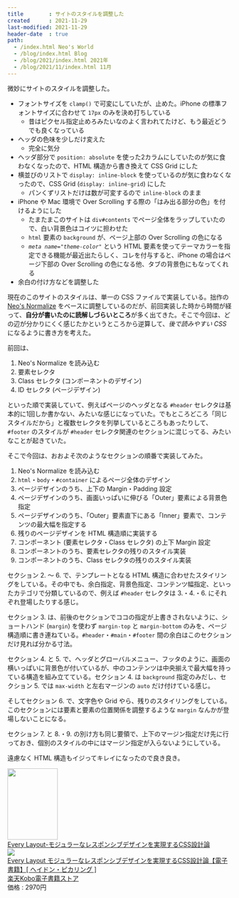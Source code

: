 ```yaml
---
title        : サイトのスタイルを調整した
created      : 2021-11-29
last-modified: 2021-11-29
header-date  : true
path:
  - /index.html Neo's World
  - /blog/index.html Blog
  - /blog/2021/index.html 2021年
  - /blog/2021/11/index.html 11月
---
```


微妙にサイトのスタイルを調整した。

- フォントサイズを `clamp()` で可変にしていたが、止めた。iPhone の標準フォントサイズに合わせて `17px` のみを決め打ちしている
  - 昔はピクセル指定止めろみたいなのよく言われてたけど、もう最近どうでも良くなっている
- ヘッダの色味を少しだけ変えた
  - 完全に気分
- ヘッダ部分で `position: absolute` を使った2カラムにしていたのが気に食わなくなったので、HTML 構造から書き換えて CSS Grid にした
- 横並びのリストで `display: inline-block` を使っているのが気に食わなくなったので、CSS Grid (`display: inline-grid`) にした
  - パンくずリストだけは数が可変するので `inline-block` のまま
- iPhone や Mac 環境で Over Scrolling する際の「はみ出る部分の色」を付けるようにした
  - たまたまこのサイトは `div#contents` でページ全体をラップしていたので、白い背景色はコイツに担わせた
  - `html` 要素の `background` が、ページ上部の Over Scrolling の色になる
  - _`meta name="theme-color"`_ という HTML 要素を使ってテーマカラーを指定できる機能が最近出たらしく、コレを付与すると、iPhone の場合はページ下部の Over Scrolling の色になる他、タブの背景色にもなってくれる
- 余白の付け方などを調整した

現在のこのサイトのスタイルは、単一の CSS ファイルで実装している。拙作の [Neo's Normalize](https://neos21.github.io/neos-normalize/) をベースに調整しているのだが、前回実装した時から時間が経って、**自分が書いたのに読解しづらいところ**が多く出てきた。そこで今回は、どの辺が分かりにくく感じたかというところから逆算して、_後で読みやすい CSS_ になるように書き方を考えた。

前回は、

1. Neo's Normalize を読み込む
2. 要素セレクタ
3. Class セレクタ (コンポーネントのデザイン)
4. ID セレクタ (ページデザイン)

といった順で実装していて、例えばページのヘッダとなる `#header` セレクタは基本的に1回しか書かない、みたいな感じになっていた。でもところどころ「同じスタイルだから」と複数セレクタを列挙しているところもあったりして、`#footer` のスタイルが `#header` セレクタ関連のセクションに混じってる、みたいなことが起きていた。

そこで今回は、おおよそ次のようなセクションの順番で実装してみた。

1. Neo's Normalize を読み込む
2. `html`・`body`・`#container` によるページ全体のデザイン
3. ページデザインのうち、上下の Margin・Padding 設定
4. ページデザインのうち、画面いっぱいに伸びる「Outer」要素による背景色指定
5. ページデザインのうち、「Outer」要素直下にある「Inner」要素で、コンテンツの最大幅を指定する
6. 残りのページデザインを HTML 構造順に実装する
7. コンポーネント (要素セレクタ・Class セレクタ) の上下 Margin 設定
8. コンポーネントのうち、要素セレクタの残りのスタイル実装
9. コンポーネントのうち、Class セレクタの残りのスタイル実装

セクション 2. 〜 6. で、テンプレートとなる HTML 構造に合わせたスタイリングをしている。その中でも、余白指定、背景色指定、コンテンツ幅指定、といったカテゴリで分類しているので、例えば `#header` セレクタは 3.・4.・6. にそれぞれ登場したりする感じ。

セクション 3. は、前後のセクションでココの指定が上書きされないように、ショートハンド (`margin`) を使わず `margin-top` と `margin-bottom` のみを、ページ構造順に書き連ねている。`#header`・`#main`・`#footer` 間の余白はこのセクションだけ見れば分かる寸法。

セクション 4. と 5. で、ヘッダとグローバルメニュー、フッタのように、画面の横いっぱいに背景色が付いているが、中のコンテンツは中央揃えで最大幅を持っている構造を組み立てている。セクション 4. は `background` 指定のみだし、セクション 5. では `max-width` と左右マージンの `auto` だけ付けている感じ。

そしてセクション 6. で、文字色や Grid やら、残りのスタイリングをしている。このセクションには要素と要素の位置関係を調整するような `margin` なんかが登場しないことになる。

セクション 7. と 8.・9. の別け方も同じ要領で、上下のマージン指定だけ先に行っておき、個別のスタイルの中にはマージン指定が入らないようにしている。

遠慮なく HTML 構造もイジってキレイになったので良き良き。

<div class="ad-amazon">
  <div class="ad-amazon-image">
    <a href="https://www.amazon.co.jp/dp/486246517X?tag=neos21-22&amp;linkCode=osi&amp;th=1&amp;psc=1">
      <img src="https://m.media-amazon.com/images/I/41m3wGgTdiL._SL160_.jpg" width="113" height="160">
    </a>
  </div>
  <div class="ad-amazon-info">
    <div class="ad-amazon-title">
      <a href="https://www.amazon.co.jp/dp/486246517X?tag=neos21-22&amp;linkCode=osi&amp;th=1&amp;psc=1">Every Layout-モジュラーなレスポンシブデザインを実現するCSS設計論</a>
    </div>
  </div>
</div>

<div class="ad-rakuten">
  <div class="ad-rakuten-image">
    <a href="https://hb.afl.rakuten.co.jp/hgc/g00reb42.waxycf23.g00reb42.waxyd080/?pc=https%3A%2F%2Fitem.rakuten.co.jp%2Frakutenkobo-ebooks%2Fc9c668ea153b3864a87aae5df9f27ffe%2F&amp;m=http%3A%2F%2Fm.rakuten.co.jp%2Frakutenkobo-ebooks%2Fi%2F20602666%2F">
      <img src="https://thumbnail.image.rakuten.co.jp/@0_mall/rakutenkobo-ebooks/cabinet/5509/2000010565509.jpg?_ex=128x128">
    </a>
  </div>
  <div class="ad-rakuten-info">
    <div class="ad-rakuten-title">
      <a href="https://hb.afl.rakuten.co.jp/hgc/g00reb42.waxycf23.g00reb42.waxyd080/?pc=https%3A%2F%2Fitem.rakuten.co.jp%2Frakutenkobo-ebooks%2Fc9c668ea153b3864a87aae5df9f27ffe%2F&amp;m=http%3A%2F%2Fm.rakuten.co.jp%2Frakutenkobo-ebooks%2Fi%2F20602666%2F">Every Layout モジュラーなレスポンシブデザインを実現するCSS設計論【電子書籍】[ ヘイドン・ピカリング ]</a>
    </div>
    <div class="ad-rakuten-shop">
      <a href="https://hb.afl.rakuten.co.jp/hgc/g00reb42.waxycf23.g00reb42.waxyd080/?pc=https%3A%2F%2Fwww.rakuten.co.jp%2Frakutenkobo-ebooks%2F&amp;m=http%3A%2F%2Fm.rakuten.co.jp%2Frakutenkobo-ebooks%2F">楽天Kobo電子書籍ストア</a>
    </div>
    <div class="ad-rakuten-price">価格 : 2970円</div>
  </div>
</div>

